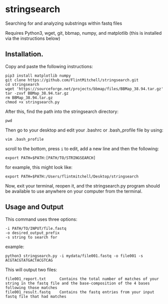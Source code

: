 # stringsearch
Searching for and analyzing substrings within fastq files 

Requires Python3, wget, git, bbmap, numpy, and matplotlib (this is installed via the instructions below)

## Installation.

Copy and paste the following instructions:

```
pip3 install matplotlib numpy
git clone https://github.com/FlintMitchell/stringsearch.git
cd stringsearch
wget 'https://sourceforge.net/projects/bbmap/files/BBMap_38.94.tar.gz'
tar -zxvf BBMap_38.94.tar.gz
rm BBMap_38.94.tar.gz
chmod +x stringsearch.py

```

After this, find the path into the stringsearch directory:
```
pwd
```

Then go to your desktop and edit your .bashrc or .bash_profile file by using:
```
vim .bash_profile
```
scroll to the bottom, press `i` to edit, add a new line and then the following:
```
export PATH=$PATH:[PATH/TO/STRINGSEARCH]
```
for example, this might look like:
```
export PATH=$PATH:/Users/flintmitchell/Desktop/stringsearch
```

Now, exit your terminal, reopen it, and the stringsearch.py program should be available
to use anywhere on your computer from the terminal.

## Usage and Output

This command uses three options:
```
-i PATH/TO/INPUT/file.fastq
-o desired_output_prefix
-s string to search for
```
example:
```
python3 stringsearch.py -i mydata/file001.fastq -o file001 -s ACGTACGTATGACTACGTCAG
```

This will output two files:
```
file001_report.txt      Contains the total number of matches of your string in the fastq file and the base-composition of the 4 bases following those matches
file001_result.fastq    Contains the fastq entries from your input fastq file that had matches 
```
